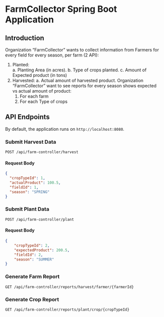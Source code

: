 # FarmCollector Spring Boot Application

## Introduction
Organization “FarmCollector”  wants to collect information from Farmers for every field for every season, per farm (2 API):
1. Planted:   	
   a. Planting Area (in acres).
   b. Type of crops planted.
   c. Amount of Expected product (in tons)
2. Harvested:
   a. Actual amount of harvested product.
   Organization “FarmCollector”  want to see reports for every season shows expected vs actual amount of product:
    1. For each farm
    2. For each Type of crops


## API Endpoints
By default, the application runs on `http://localhost:8080`.

### Submit Harvest Data

```http
POST /api/farm-controller/harvest
```
#### Request Body

```json
{
  "cropTypeId": 1,
  "actualProduct": 100.5,  
  "fieldId": 1,
  "season": "SPRING"
}
```

### Submit Plant Data

```http
POST /api/farm-controller/plant
```

#### Request Body

```json
{
    "cropTypeId": 2,
    "expectedProduct": 200.5,
    "fieldId": 2,
    "season": "SUMMER"
}
```

### Generate Farm Report
```http
GET /api/farm-controller/reports/harvest/farmer/{farmerId}
```

### Generate Crop Report
```http
GET /api/farm-controller/reports/plant/crop/{cropTypeId}
```
